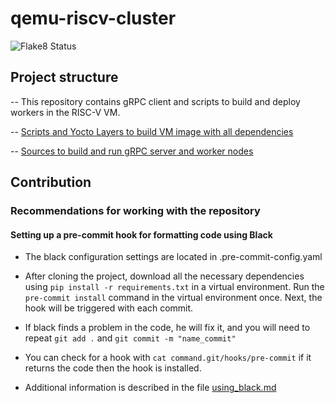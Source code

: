# qemu-riscv-cluster

![Flake8 Status](https://img.shields.io/github/actions/workflow/status/moevm/qemu-riscv-cluster/.github/workflows/flake8.yml?branch=main&label=Flake8%20Check)

## Project structure
-- This repository contains gRPC client and scripts to build and deploy workers in the RISC-V VM.

-- [Scripts and Yocto Layers to build VM image with all dependencies](https://github.com/moevm/vm_build_risc_v)

-- [Sources to build and run gRPC server and worker nodes](https://github.com/moevm/grpc_server)

## Contribution

### Recommendations for working with the repository

#### Setting up a pre-commit hook for formatting code using Black

- The black configuration settings are located in .pre-commit-config.yaml

- After cloning the project, download all the necessary dependencies using `pip install -r requirements.txt` in a virtual environment. Run the `pre-commit install` command in the virtual environment once. Next, the hook will be triggered with each commit.

- If black finds a problem in the code, he will fix it, and you will need to repeat `git add .` and `git commit -m "name_commit"`

- You can check for a hook with `cat command.git/hooks/pre-commit` if it returns the code then the hook is installed.

- Additional information is described in the file [using_black.md](wiki/using_black.md)